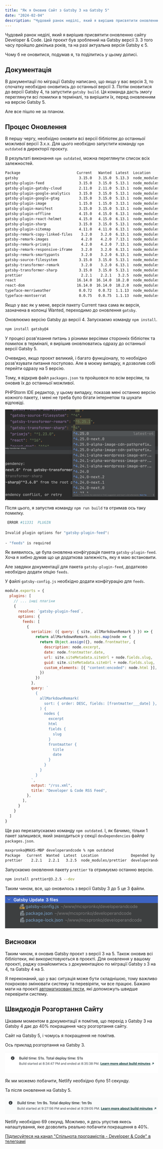 ```yaml
---
title: "Як я Оновив Сайт з Gatsby 3 на Gatsby 5"
date: "2024-02-04"
description: "Чудовий ранок неділі, який я вирішив присвятити оновленню сайту Developer & Code. У цьому дописі, ділюся з вами своїм процесом оновлення Gatsby."
---
```


Чудовий ранок неділі, який я вирішив присвятити оновленню сайту Developer & Code.
Цей проєкт був зроблений на Gatsby версії 3. З того часу пройшло декілька років, та на разі актуальна версія Gatsby є 5.

Чому б не оновитися, подумав я, та поділитись у цьому дописі.

## Документація

В документації по міграції Gatsby написано, що якщо у вас версія 3, то спочатку необхідно оновитись до останньої версії 3. Потім оновитися до версії Gatsby 4, та запустити `gatsby build`.
Ця команда дасть змогу переглянути всі помилки в терміналі, та вирішити їх, перед оновленням на версію Gatsby 5.

Але все пішло не за планом.

## Процес Оновлення

В першу чергу, необхідно оновити всі версії бібліотек до останньої можливої версії 3.х.х. Для цього необхідно запустити команду `npm outdated` в директорії проєкту.

В результаті виконання `npm outdated`, можна переглянути список всіх залежностей.

```bash
Package                          Current   Wanted  Latest  Location                                      Depended by
gatsby                            3.15.0   3.15.0  5.13.3  node_modules/gatsby                           developerandcode
gatsby-plugin-feed                3.15.0   3.15.0  5.13.1  node_modules/gatsby-plugin-feed               developerandcode
gatsby-plugin-gatsby-cloud        2.11.0   2.11.0  5.13.1  node_modules/gatsby-plugin-gatsby-cloud       developerandcode
gatsby-plugin-google-analytics    3.15.0   3.15.0  5.13.1  node_modules/gatsby-plugin-google-analytics   developerandcode
gatsby-plugin-google-gtag         3.15.0   3.15.0  5.13.1  node_modules/gatsby-plugin-google-gtag        developerandcode
gatsby-plugin-image               1.15.0   1.15.0  3.13.1  node_modules/gatsby-plugin-image              developerandcode
gatsby-plugin-manifest            3.15.0   3.15.0  5.13.1  node_modules/gatsby-plugin-manifest           developerandcode
gatsby-plugin-offline             4.15.0   4.15.0  6.13.1  node_modules/gatsby-plugin-offline            developerandcode
gatsby-plugin-react-helmet        4.15.0   4.15.0  6.13.1  node_modules/gatsby-plugin-react-helmet       developerandcode
gatsby-plugin-sharp               3.15.0   3.15.0  5.13.1  node_modules/gatsby-plugin-sharp              developerandcode
gatsby-plugin-sitemap             4.11.0   4.11.0  6.13.1  node_modules/gatsby-plugin-sitemap            developerandcode
gatsby-remark-copy-linked-files    3.2.0    3.2.0  6.13.1  node_modules/gatsby-remark-copy-linked-files  developerandcode
gatsby-remark-images               4.2.0    4.2.0  7.13.1  node_modules/gatsby-remark-images             developerandcode
gatsby-remark-prismjs              4.2.0    4.2.0  7.13.1  node_modules/gatsby-remark-prismjs            developerandcode
gatsby-remark-responsive-iframe    3.2.0    3.2.0  6.13.1  node_modules/gatsby-remark-responsive-iframe  developerandcode
gatsby-remark-smartypants          3.2.0    3.2.0  6.13.1  node_modules/gatsby-remark-smartypants        developerandcode
gatsby-source-filesystem          3.15.0   3.15.0  5.13.1  node_modules/gatsby-source-filesystem         developerandcode
gatsby-transformer-remark          3.2.0    3.2.0  6.13.1  node_modules/gatsby-transformer-remark        developerandcode
gatsby-transformer-sharp          3.15.0   3.15.0  5.13.1  node_modules/gatsby-transformer-sharp         developerandcode
prettier                           2.2.1    2.2.1   3.2.5  node_modules/prettier                         developerandcode
react                            16.14.0  16.14.0  18.2.0  node_modules/react                            developerandcode
react-dom                        16.14.0  16.14.0  18.2.0  node_modules/react-dom                        developerandcode
typeface-merriweather             0.0.72   0.0.72  1.1.13  node_modules/typeface-merriweather            developerandcode
typeface-montserrat               0.0.75   0.0.75  1.1.13  node_modules/typeface-montserrat              developerandcode
```

Якщо у вас як у мене, версія пакету Current така сама як версія, зазначена в колонці Wanted, переходимо до оновлення `gatsby`.

Оновлюємо версію Gatsby до версії 4.
Запускаємо команду `npm install`.

```bash
npm install gatsby@4
```

У процесі розв'язання питань з різними версіями сторонніх бібліотек та помилок в терміналі, я вирішив оновлюватись одразу до останньої версії Gatsby 5.

Очевидно, якщо проєкт великий, і багато функціоналу, то необхідно розв'язувати питання поступово. Але в моєму випадку, я дозволив собі перейти одразу на 5 версію.

Тому, я відкрив файл `packages.json` та пройшовся по всім версіям, та оновив їх до останньої можливої.

PHPStorm IDE редактор, у цьому випадку, показав мені останню версію кожного пакету, і мені не треба було бігати інтернетом та шукати відповіді.

![](images/gatsby-update.png)

Після цього, я запустив команду `npm run build` та отримав ось таку помилку.

```bash
 ERROR #11331  PLUGIN

Invalid plugin options for "gatsby-plugin-feed":

- "feeds" is required
```

Як виявилось, це була оновлена конфігурація пакета `gatsby-plugin-feed`. Хоча я хибно думав що це додаткова залежність, яку я маю встановити.

Але завдяки документації для пакета `gatsby-plugin-feed`, додатково необхідно додати опцію `feeds`.

У файлі `gatsby-config.js` необхідно додати конфігурацію для `feeds`. 

```javascript
module.exports = {
  plugins: [
    // ... інші плагіни
    {
      resolve: `gatsby-plugin-feed`,
      options: {
        feeds: [
          {
            serialize: ({ query: { site, allMarkdownRemark } }) => {
              return allMarkdownRemark.nodes.map(node => {
                return Object.assign({}, node.frontmatter, {
                  description: node.excerpt,
                  date: node.frontmatter.date,
                  url: site.siteMetadata.siteUrl + node.fields.slug,
                  guid: site.siteMetadata.siteUrl + node.fields.slug,
                  custom_elements: [{ "content:encoded": node.html }],
                })
              })
            },
            query: `
              {
                allMarkdownRemark(
                  sort: { order: DESC, fields: [frontmatter___date] },
                ) {
                  nodes {
                    excerpt
                    html
                    fields {
                      slug
                    }
                    frontmatter {
                      title
                      date
                    }
                  }
                }
              }
            `,
            output: "/rss.xml",
            title: "Developer & Code RSS Feed",
          },
        ],
      }
    }
  ]
}

```

Ще раз перезапускаємо команду `npm outdated`. І, як бачимо, тільки 1 пакет залишився, який знаходиться у секції `devDependencies` файлу `packages.json`.

```bash
maxpronko@MAXS-MBP developerandcode % npm outdated
Package   Current  Wanted  Latest  Location               Depended by
prettier    2.2.1   2.2.1   3.2.5  node_modules/prettier  developerandcode
```

Запускаємо оновлення пакету `prettier` та отримуємо останню версію.
```bash
npm install prettier@3.2.5 --dev
```

Таким чином, все, що оновилось з версії Gatsby 3 до 5 це 3 файли.

![Зміни в проєкті](images/gatsby-changes.png)

## Висновки

Таким чином, я оновив Gatsby проєкт з версії 3 на 5. Також оновив всі бібліотеки, які використовуються в проєкті.
Для оновлення у вашому проєкті, раджу ознайомитись з документацією по міграції Gatsby з 3 на 4, та Gatsby 4 на 5. 

Я переконаний, що у вас ситуація може бути складнішою, тому важливо покроково змінювати систему та перевіряти, чи все працює. Бажано мати на проєкті [автоматизовані тести](/maxpronko/test-driven-development-book), які допоможуть швидше перевірити систему.

## Швидкодія Розгортання Сайту

Цікавим моментом в документації я помітив, що перехід з Gatsby 3 на Gatsby 4 дає до 40% покращення часу розгортання сайту.

Сайт на Gatsby 5, і чомусь я покращення не помітив.

Ось приклад розгортання на Gatsby 3.

![](images/gatsby-3-performance.png)

Як ми можемо побачити, Netlify необхідно було 51 секунду.

Та після оновлення на Gatsby 5.

![](images/gatsby-5-performance.png)

Netlify необхідно 69 секунд. Можливо, я десь упустив якесь налаштування, яке дозволить реально побачити покращення в 40%.

[Підписуйтеся на канал "Спільнота програмістів - Developer & Code" в телеграмі](https://t.me/developerandcode)
